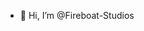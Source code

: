 - 👋 Hi, I’m @Fireboat-Studios

<!---
We specialize in empowering businesses digitally and providing state of art services with the core idea of spearheading businesses to scale exponentially in digital realm.

--->
